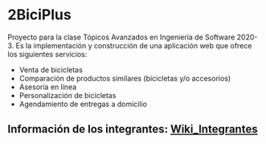 # 2BiciPlus

Proyecto para la clase Tópicos Avanzados en Ingenieria de Software 2020-3.
Es la implementación y construcción de una aplicación web que ofrece los siguientes servicios:
* Venta de bicicletas
* Comparación de productos similares (bicicletas y/o accesorios)
* Asesoría en línea
* Personalización de bicicletas
* Agendamiento de entregas a domicilio

## Información de los integrantes: [Wiki_Integrantes](https://github.com/TAIS2020/2BiciPlus/wiki)
